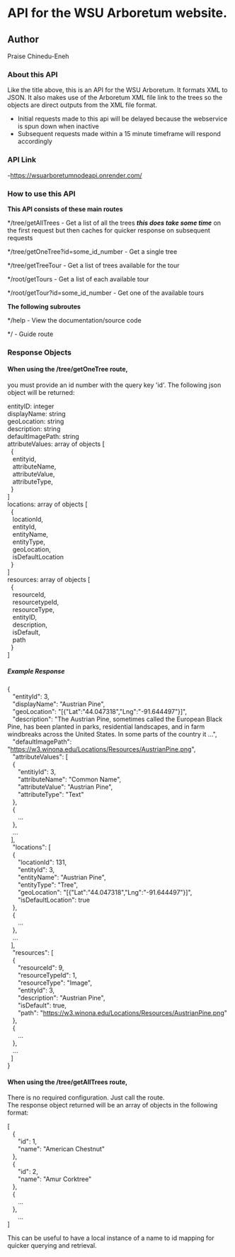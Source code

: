 # API for the WSU Arboretum website.

## Author
Praise Chinedu-Eneh

### About this API
Like the title above, this is an API for the WSU Arboretum.
It formats XML to JSON.
It also makes use of the Arboretum XML file link to the trees so the objects are direct outputs from the XML file format.
* Initial requests made to this api will be delayed because the webservice is spun down when inactive
* Subsequent requests made within a 15 minute timeframe will respond accordingly

### API Link

-https://wsuarboretumnodeapi.onrender.com/

### How to use this API

**This API consists of these main routes**

*/tree/getAllTrees - Get a list of all the trees ***this does take some time*** on the first request but then caches for quicker response on subsequent requests

*/tree/getOneTree?id=some_id_number - Get a single tree

*/tree/getTreeTour - Get a list of trees available for the tour

*/root/getTours - Get a list of each available tour

*/root/getTour?id=some_id_number - Get one of the available tours

**The following subroutes**

*/help - View the documentation/source code

*/ - Guide route

### Response Objects

#### When using the /tree/getOneTree route, 
you must provide an id number with the query key 'id'. The following json object will be returned:  

entityID: integer  
displayName: string  
geoLocation: string  
description: string  
defaultImagePath: string  
attributeValues: array of objects [  
&nbsp;&nbsp;{  
&nbsp;&nbsp;&nbsp;entityid,  
&nbsp;&nbsp;&nbsp;attributeName,  
&nbsp;&nbsp;&nbsp;attributeValue,  
&nbsp;&nbsp;&nbsp;attributeType,  
&nbsp;&nbsp;}  
]  
locations: array of objects [  
&nbsp;&nbsp;{  
&nbsp;&nbsp;&nbsp;locationId,   
&nbsp;&nbsp;&nbsp;entityId,  
&nbsp;&nbsp;&nbsp;entityName,   
&nbsp;&nbsp;&nbsp;entityType,  
&nbsp;&nbsp;&nbsp;geoLocation,  
&nbsp;&nbsp;&nbsp;isDefaultLocation  
&nbsp;&nbsp;}  
]  
resources: array of objects [  
&nbsp;&nbsp;{  
&nbsp;&nbsp;&nbsp;resourceId,  
&nbsp;&nbsp;&nbsp;resourcetypeId,  
&nbsp;&nbsp;&nbsp;resourceType,  
&nbsp;&nbsp;&nbsp;entityID,  
&nbsp;&nbsp;&nbsp;description,  
&nbsp;&nbsp;&nbsp;isDefault,  
&nbsp;&nbsp;&nbsp;path  
&nbsp;&nbsp;}  
]  

##### Example Response

{  
&nbsp;&nbsp;&nbsp;"entityId": 3,  
&nbsp;&nbsp;&nbsp;"displayName": "Austrian Pine",  
&nbsp;&nbsp;&nbsp;"geoLocation": "[{\"Lat\":\"44.047318\",\"Lng\":\"-91.644497\"}]",  
&nbsp;&nbsp;&nbsp;"description": "The Austrian Pine, sometimes called the European Black Pine, has been planted in parks, residential landscapes, and in farm windbreaks across the United States. In some parts of the country it ...",  
&nbsp;&nbsp;&nbsp;"defaultImagePath": "https://w3.winona.edu/Locations/Resources/AustrianPine.png",  
&nbsp;&nbsp;&nbsp;"attributeValues": [  
&nbsp;&nbsp;&nbsp;{  
&nbsp;&nbsp;&nbsp;&nbsp;&nbsp;&nbsp;"entitiyId": 3,  
&nbsp;&nbsp;&nbsp;&nbsp;&nbsp;&nbsp;"attributeName": "Common Name",  
&nbsp;&nbsp;&nbsp;&nbsp;&nbsp;&nbsp;"attributeValue": "Austrian Pine",  
&nbsp;&nbsp;&nbsp;&nbsp;&nbsp;&nbsp;"attributeType": "Text"  
&nbsp;&nbsp;&nbsp;},  
&nbsp;&nbsp;&nbsp;{  
&nbsp;&nbsp;&nbsp;&nbsp;&nbsp;&nbsp;...  
&nbsp;&nbsp;&nbsp;},  
&nbsp;&nbsp;&nbsp;...  
&nbsp;&nbsp;],  
&nbsp;&nbsp;&nbsp;"locations": [  
&nbsp;&nbsp;&nbsp;{  
&nbsp;&nbsp;&nbsp;&nbsp;&nbsp;&nbsp;"locationId": 131,  
&nbsp;&nbsp;&nbsp;&nbsp;&nbsp;&nbsp;"entityId": 3,  
&nbsp;&nbsp;&nbsp;&nbsp;&nbsp;&nbsp;"entityName": "Austrian Pine",  
&nbsp;&nbsp;&nbsp;&nbsp;&nbsp;&nbsp;"entityType": "Tree",  
&nbsp;&nbsp;&nbsp;&nbsp;&nbsp;&nbsp;"geoLocation": "[{\"Lat\":\"44.047318\",\"Lng\":\"-91.644497\"}]",  
&nbsp;&nbsp;&nbsp;&nbsp;&nbsp;&nbsp;"isDefaultLocation": true  
&nbsp;&nbsp;&nbsp;},  
&nbsp;&nbsp;&nbsp;{  
&nbsp;&nbsp;&nbsp;&nbsp;&nbsp;&nbsp;...  
&nbsp;&nbsp;&nbsp;},  
&nbsp;&nbsp;&nbsp;...  
&nbsp;&nbsp;],  
&nbsp;&nbsp;&nbsp;"resources": [  
&nbsp;&nbsp;&nbsp;{  
&nbsp;&nbsp;&nbsp;&nbsp;&nbsp;&nbsp;"resourceId": 9,  
&nbsp;&nbsp;&nbsp;&nbsp;&nbsp;&nbsp;"resourceTypeId": 1,  
&nbsp;&nbsp;&nbsp;&nbsp;&nbsp;&nbsp;"resourceType": "Image",  
&nbsp;&nbsp;&nbsp;&nbsp;&nbsp;&nbsp;"entityId": 3,  
&nbsp;&nbsp;&nbsp;&nbsp;&nbsp;&nbsp;"description": "Austrian Pine",  
&nbsp;&nbsp;&nbsp;&nbsp;&nbsp;&nbsp;"isDefault": true,  
&nbsp;&nbsp;&nbsp;&nbsp;&nbsp;&nbsp;"path": "https://w3.winona.edu/Locations/Resources/AustrianPine.png"  
&nbsp;&nbsp;&nbsp;},  
&nbsp;&nbsp;&nbsp;{  
&nbsp;&nbsp;&nbsp;&nbsp;&nbsp;&nbsp;...  
&nbsp;&nbsp;&nbsp;},  
&nbsp;&nbsp;&nbsp;...  
&nbsp;&nbsp;]  
}  


#### When using the /tree/getAllTrees route, 
There is no required configuration. Just call the route.  
The response object returned will be an array of objects in the following format:  

[  
&nbsp;&nbsp;&nbsp;{  
&nbsp;&nbsp;&nbsp;&nbsp;&nbsp;&nbsp;"id": 1,  
&nbsp;&nbsp;&nbsp;&nbsp;&nbsp;&nbsp;"name": "American Chestnut"  
&nbsp;&nbsp;&nbsp;},  
&nbsp;&nbsp;&nbsp;{  
&nbsp;&nbsp;&nbsp;&nbsp;&nbsp;&nbsp;"id": 2,  
&nbsp;&nbsp;&nbsp;&nbsp;&nbsp;&nbsp;"name": "Amur Corktree"  
&nbsp;&nbsp;&nbsp;},  
&nbsp;&nbsp;&nbsp;{  
&nbsp;&nbsp;&nbsp;&nbsp;&nbsp;&nbsp;...  
&nbsp;&nbsp;&nbsp;},  
&nbsp;&nbsp;&nbsp;&nbsp;&nbsp;&nbsp;...  
]  

This can be useful to have a local instance of a name to id mapping for quicker querying and retrieval.
